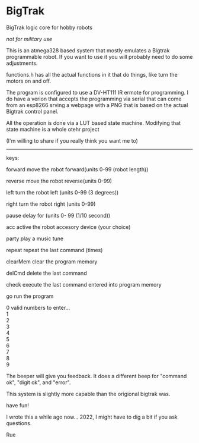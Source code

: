 # BigTrak
BigTrak logic core for hobby robots

*not for military use*

This is an atmega328 based system that mostly emulates a Bigtrak programmable robot.
If you want to use it you will probably need to do some adjustments.

functions.h has all the actual functions in it that do things, like turn the motors on and off.

The program is configured to use a DV-HT111 IR ermote for programming.
I do have a verion that accepts the programming via serial that can come from an esp8266 srving a
webpage with a PNG that is based on the actual Bigtrak control panel.

All the operation is done via a LUT based state machine. Modifying that state machine is a whole otehr project

(I'm willing to share if you really think you want me to)

----


keys:

forward     move the robot forward(units 0-99 (robot length))

reverse     move the robot reverse(units 0-99)

left        turn the robot left (units 0-99 (3 degrees))

right       turn the robot right (units 0-99)

pause       delay for (units 0- 99 (1/10 second))

acc         active the robot accesory device (your choice)

party       play a music tune

repeat      repeat the last command (times)


clearMem    clear the program memory

delCmd      delete the last command

check       execute the last command entered into program memory

go          run the program

0           valid numbers to enter...        
1        
2        
3        
4        
5        
6        
7        
8        
9        
         

The beeper will give you feedback. It does a different beep for "command ok", "digit ok", and "error".

This system is slightly more capable than the origional bigtrak was.

have fun!

I wrote this a while ago now... 2022, I might have to dig a bit if you ask questions.


Rue 

